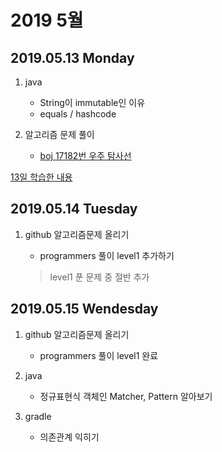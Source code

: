 # 2019 5월

## 2019.05.13 Monday

1. java

    - String이 immutable인 이유
    - equals / hashcode

2. 알고리즘 문제 풀이

    - [boj 17182번 우주 탐사선](https://www.acmicpc.net/problem/17182)

[13일 학습한 내용](Day13.md)

## 2019.05.14 Tuesday

1. github 알고리즘문제 올리기

    - programmers 풀이 level1 추가하기

    > level1 푼 문제 중 절반 추가

## 2019.05.15 Wendesday

1. github 알고리즘문제 올리기

    - programmers 풀이 level1 완료

2. java

    - 정규표현식 객체인 Matcher, Pattern 알아보기

3. gradle

    - 의존관계 익히기
